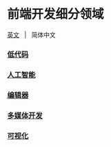 # 前端开发细分领域

[英文](./README.md) &nbsp; | &nbsp; 简体中文

### [低代码]()

### [人工智能]()

### [编辑器]()

### [多媒体开发]()

### [可视化]()
